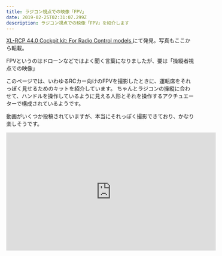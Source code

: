 ```yaml
---
title: ラジコン視点での映像「FPV」
date: 2019-02-25T02:31:07.299Z
description: ラジコン視点での映像「FPV」を紹介します
---
```

[XL-RCP 44.0 Cockpit kit: For Radio Control models
](https://www.supermotoxl.com/real-object-design-for-hobby-models/632-xl-rcp-440-cockpit-kit--for-radio-control-models)にて発見。写真もここから転載。

FPVというのはドローンなどではよく聞く言葉になりましたが、要は「操縦者視点での映像」

このページでは、いわゆるRCカー向けのFPVを撮影したときに、運転席をそれっぽく見せるためのキットを紹介しています。
ちゃんとラジコンの操縦に合わせて、ハンドルを操作しているように見える人形とそれを操作するアクチュエーターで構成されているようです。

動画がいくつか投稿されていますが、本当にそれっぽく撮影できており、かなり楽しそうです。

<iframe width="560" height="315" src="https://www.youtube.com/embed/yLFcOwkWD3M" frameborder="0" allow="accelerometer; autoplay; encrypted-media; gyroscope; picture-in-picture" allowfullscreen></iframe>


